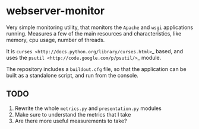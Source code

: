 webserver-monitor
==================

Very simple monitoring utility, that monitors the ``Apache`` and ``wsgi`` applications running. Measures a few of the main resources and characteristics, like memory, cpu usage, number of threads.

It is `curses <http://docs.python.org/library/curses.html>`_ based, and uses the `psutil <http://code.google.com/p/psutil/>`_ module.

The repository includes a ``buildout.cfg`` file, so that the application can be built as a standalone script, and run from the console.


TODO
-----
1. Rewrite the whole ``metrics.py`` and ``presentation.py`` modules
2. Make sure to understand the metrics that I take
3. Are there more useful measurements to take?

